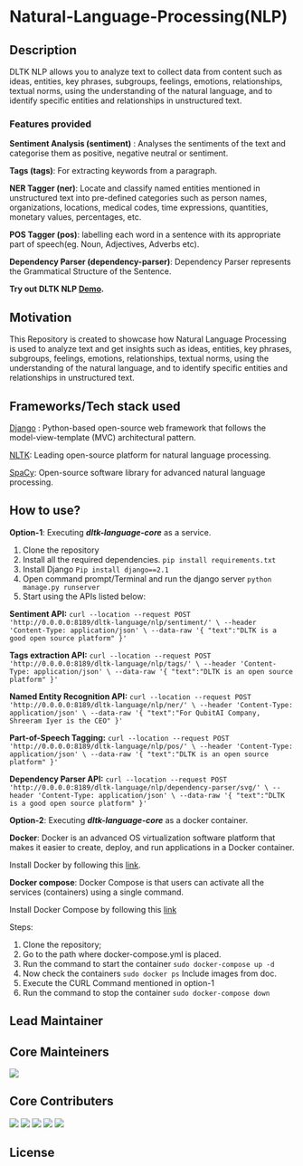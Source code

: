 # Natural-Language-Processing(NLP)
## Description
DLTK NLP allows you to analyze text to collect data from content such as ideas, entities, key phrases, subgroups, feelings, emotions, relationships, textual norms, using the understanding of the natural language, and to identify specific entities and relationships in unstructured text.

### Features provided

**Sentiment Analysis (sentiment)** : Analyses the sentiments of the text and categorise them as  positive, negative neutral or sentiment.

**Tags (tags)**: For extracting keywords from a paragraph.

**NER Tagger (ner)**: Locate and classify named entities mentioned in unstructured text into pre-defined categories such as person names, organizations, locations, medical codes, time expressions, quantities, monetary values, percentages, etc.

**POS Tagger (pos)**: labelling each word in a sentence with its appropriate part of speech(eg. Noun, Adjectives, Adverbs etc).

**Dependency Parser (dependency-parser)**: Dependency Parser represents the Grammatical Structure of the Sentence.

**Try out DLTK NLP [Demo](https://dev.dltk.ai/nlp/).**

## Motivation
This Repository is created to showcase how Natural Language Processing is used to analyze text and get insights such as ideas, entities, key phrases, subgroups, feelings, emotions, relationships, textual norms, using the understanding of the natural language, and to identify specific entities and relationships in unstructured text.

## Frameworks/Tech stack used
[Django](https://www.djangoproject.com/) : Python-based open-source web framework that follows the model-view-template (MVC) architectural pattern.

[NLTK](https://www.nltk.org/): Leading open-source platform for natural language processing.

[SpaCy](https://spacy.io/): Open-source software library for advanced natural language processing.

## How to use?
**Option-1**: Executing ***dltk-language-core*** as a service. 

1. Clone the repository
2. Install all the required dependencies.
`pip install requirements.txt` 
3. Install Django
`Pip install django==2.1`
4. Open command prompt/Terminal and run the django server 
`python manage.py runserver`
5. Start using the APIs listed below:

**Sentiment API:**
`curl --location --request POST 'http://0.0.0.0:8189/dltk-language/nlp/sentiment/' \
--header 'Content-Type: application/json' \
--data-raw '{
    "text":"DLTK is a good open source platform"
}'`

**Tags extraction API:**
`curl --location --request POST 'http://0.0.0.0:8189/dltk-language/nlp/tags/' \
--header 'Content-Type: application/json' \
--data-raw '{
    "text":"DLTK is an open source platform"
}'`

**Named Entity Recognition API:**
`curl --location --request POST 'http://0.0.0.0:8189/dltk-language/nlp/ner/' \
--header 'Content-Type: application/json' \
--data-raw '{
    "text":"For QubitAI Company, Shreeram Iyer is the CEO"
}'`

**Part-of-Speech Tagging:**
`curl --location --request POST 'http://0.0.0.0:8189/dltk-language/nlp/pos/' \
--header 'Content-Type: application/json' \
--data-raw '{
    "text":"DLTK is an open source platform"
}'`

**Dependency Parser API:**
`curl --location --request POST 'http://0.0.0.0:8189/dltk-language/nlp/dependency-parser/svg/' \
--header 'Content-Type: application/json' \
--data-raw '{
    "text":"DLTK is a good open source platform"
}'`

**Option-2**: Executing ***dltk-language-core*** as a docker container.

**Docker**: Docker is an advanced OS virtualization software platform that makes it easier to create, deploy, and run applications in a Docker container.

Install Docker by following this [link](https://docs.docker.com/get-docker/).

**Docker compose**: Docker Compose is that users can activate all the services (containers) using a single command.

Install Docker Compose by following this [link](https://docs.docker.com/compose/install/)

Steps:

1. Clone the repository;
2. Go to the path where docker-compose.yml is placed.
3. Run the command to start the container `sudo docker-compose up -d`
4. Now check the containers `sudo docker ps`
Include images from doc.
5. Execute the CURL Command mentioned in option-1
6. Run the command to stop the container `sudo docker-compose down`

## Lead Maintainer

## Core Mainteiners
[![](https://github.com/dltk-ai.png?size=50)](https://github.com/dltk-ai)
## Core Contributers 
[![](https://github.com/SivaramVeluri15.png?size=50)](https://github.com/SivaramVeluri15)
[![](https://github.com/vishnupeesapati.png?size=50)](https://github.com/vishnupeesapati)
[![](https://github.com/EpuriHarika.png?size=50)](https://github.com/EpuriHarika/)
[![](https://github.com/nageshsinghc4.png?size=50)](https://github.com/nageshsinghc4)
[![](https://github.com/appareddyraja.png?size=50)](https://github.com/appareddyraja)

## License
